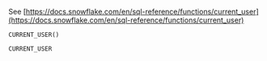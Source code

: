 See [https://docs.snowflake.com/en/sql-reference/functions/current_user](https://docs.snowflake.com/en/sql-reference/functions/current_user)
```
CURRENT_USER()

CURRENT_USER
```
